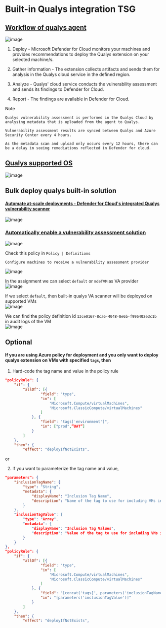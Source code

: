 # Built-in Qualys integration TSG

## [Workflow of qualys agent](https://learn.microsoft.com/en-us/azure/defender-for-cloud/deploy-vulnerability-assessment-vm)
![image](https://user-images.githubusercontent.com/96930989/212463315-f45920c2-7977-4350-9b55-985fe84b0931.png)

1. Deploy - Microsoft Defender for Cloud monitors your machines and provides recommendations to deploy the Qualys extension on your selected machine/s.

2. Gather information - The extension collects artifacts and sends them for analysis in the Qualys cloud service in the defined region.

3. Analyze - Qualys' cloud service conducts the vulnerability assessment and sends its findings to Defender for Cloud.

4. Report - The findings are available in Defender for Cloud.

Note
```
Qualys vulnerability assessment is performed in the Qualys Cloud by analysing metadata that is uploaded from the agent to Qualys.

Vulnerability assessment results are synced between Qualys and Azure Security Center every 4 hours. 

As the metadata scan and upload only occurs every 12 hours, there can be a delay in seeing remediations reflected in Defender for cloud.
```

## [Qualys supported OS](https://learn.microsoft.com/en-us/azure/defender-for-cloud/deploy-vulnerability-assessment-vm#why-does-my-machine-show-as-not-applicable-in-the-recommendation)
![image](https://user-images.githubusercontent.com/96930989/212463200-28dfd795-2b93-40e9-ab37-61e3161dc64d.png)


## Bulk deploy qualys built-in solution
#### [Automate at-scale deployments - Defender for Cloud's integrated Qualys vulnerability scanner](https://learn.microsoft.com/en-us/azure/defender-for-cloud/deploy-vulnerability-assessment-vm#automate-at-scale-deployments)
![image](https://user-images.githubusercontent.com/96930989/226186069-0fd15aa9-c321-4e4d-b20a-f6c1edd45e7f.png)

### [Automatically enable a vulnerability assessment solution](https://learn.microsoft.com/en-us/azure/defender-for-cloud/auto-deploy-vulnerability-assessment#automatically-enable-a-vulnerability-assessment-solution)

![image](https://github.com/guguji666666/GJS-MDC-Tips/assets/96930989/4cd3b611-ee53-488e-91f5-886b78a9dec7)

Check this policy in `Policy | Definitions` <br>
```
Configure machines to receive a vulnerability assessment provider
```
![image](https://github.com/guguji666666/GJS-MDC-Tips/assets/96930989/62334999-2821-45ab-8c7c-8b8dc62e92fd)

In the assignment we can select `default` or `mdeTVM` as VA provider <br>
![image](https://github.com/guguji666666/GJS-MDC-Tips/assets/96930989/ba033593-39c2-4106-8140-ae0cdd87ca9d)

If we select `default`, then built-in qualys VA scanner will be deployed on supported VMs <br>
![image](https://github.com/guguji666666/GJS-MDC-Tips/assets/96930989/ebc404b1-90fb-462c-b11d-3cbc7d99eae0)

We can find the policy definition id `13ce0167-8ca6-4048-8e6b-f996402e3c1b` in audit logs of the VM <br>
![image](https://github.com/guguji666666/GJS-MDC-Tips/assets/96930989/2cc19ca9-09ff-4a19-b44e-1481f17c3684)


## Optional
#### If you are using Azure policy for deployment and you only want to deploy qualys extension on VMs with specified `tags`, then
1. Hard-code the tag name and value in the policy rule
```json
"policyRule": {
    "if": {
        "allOf": [{
                "field": "type",
                "in": [
                    "Microsoft.Compute/virtualMachines",
                    "Microsoft.ClassicCompute/virtualMachines"
                ]
            }, {
                "field": "tags['environment']",
                "in": ["prod",”UAT”]
            }
        ]
    },
    "then": {
        "effect": "deployIfNotExists",
```

or

2. If you want to parameterize the tag name and value,
```json
"parameters": {
    "inclusionTagName": {
        "type": "String",
        "metadata": {
            "displayName": "Inclusion Tag Name",
            "description": "Name of the tag to use for including VMs in the scope of this policy. 
        }
    },
    "inclusionTagValue": {
        "type": "Array",
        "metadata": {
            "displayName": "Inclusion Tag Values",
            "description": "Value of the tag to use for including VMs in the scope of this policy. 
        }
    }
},
"policyRule": {
    "if": {
        "allOf": [{
                "field": "type",
                "in": [
                    "Microsoft.Compute/virtualMachines",
                    "Microsoft.ClassicCompute/virtualMachines"
                ]
            }, {
                "field": "[concat('tags[', parameters('inclusionTagName'), ']')]",
                "in": "[parameters('inclusionTagValue')]"
            }
        ]
    },
    "then": {
        "effect": "deployIfNotExists",
```

